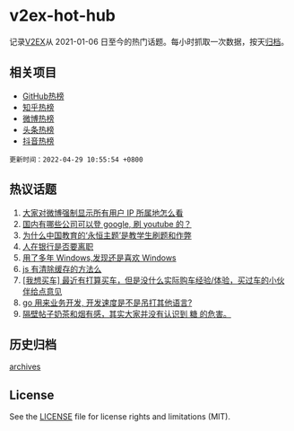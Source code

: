 # v2ex-hot-hub

 记录[V2EX](https://www.v2ex.com/)从 2021-01-06 日至今的热门话题。每小时抓取一次数据，按天[归档](archives)。
 
 ## 相关项目

- [GitHub热榜](https://github.com/snaildev/github-hot-hub)
- [知乎热榜](https://github.com/snaildev/zhihu-hot-hub)
- [微博热榜](https://github.com/snaildev/weibo-hot-hub)
- [头条热榜](https://github.com/snaildev/toutiao-hot-hub)
- [抖音热榜](https://github.com/snaildev/douyin-hot-hub)


 `更新时间：2022-04-29 10:55:54 +0800`

## 热议话题

1. [大家对微博强制显示所有用户 IP 所属地怎么看](https://www.v2ex.com/t/849792)
1. [国内有哪些公司可以登 google, 刷 youtube 的？](https://www.v2ex.com/t/849763)
1. [为什么中国教育的‘永恒主题’是教学生刷题和作弊](https://www.v2ex.com/t/849910)
1. [人在银行是否要离职](https://www.v2ex.com/t/849941)
1. [用了多年 Windows,发现还是喜欢 Windows](https://www.v2ex.com/t/849830)
1. [js 有清除缓存的方法么](https://www.v2ex.com/t/849873)
1. [[我想买车] 最近有打算买车，但是没什么实际购车经验/体验，买过车的小伙伴给点意见](https://www.v2ex.com/t/849749)
1. [go 用来业务开发, 开发速度是不是吊打其他语言?](https://www.v2ex.com/t/849956)
1. [隔壁帖子奶茶和烟有感，其实大家并没有认识到 糖 的危害。](https://www.v2ex.com/t/849845)

## 历史归档

[archives](archives)

## License

See the [LICENSE](LICENSE) file for license rights and limitations (MIT).
